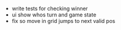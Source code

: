 - write tests for checking winner
- ui show whos turn and game state
- fix so move in grid jumps to next valid pos